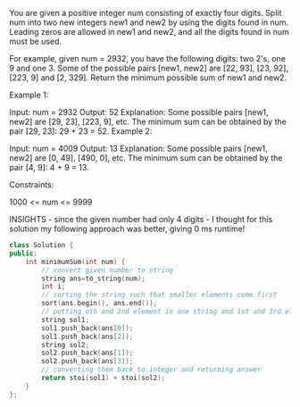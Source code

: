 You are given a positive integer num consisting of exactly four digits. Split num into two new integers new1 and new2 by using the digits found in num. Leading zeros are allowed in new1 and new2, and all the digits found in num must be used.

For example, given num = 2932, you have the following digits: two 2's, one 9 and one 3. Some of the possible pairs [new1, new2] are [22, 93], [23, 92], [223, 9] and [2, 329].
Return the minimum possible sum of new1 and new2.

 

Example 1:

Input: num = 2932
Output: 52
Explanation: Some possible pairs [new1, new2] are [29, 23], [223, 9], etc.
The minimum sum can be obtained by the pair [29, 23]: 29 + 23 = 52.
Example 2:

Input: num = 4009
Output: 13
Explanation: Some possible pairs [new1, new2] are [0, 49], [490, 0], etc. 
The minimum sum can be obtained by the pair [4, 9]: 4 + 9 = 13.
 

Constraints:

1000 <= num <= 9999


INSIGHTS - since the given number had only 4 digits - I thought for this solution my following approach was better, giving 0 ms runtime!

```cpp
class Solution {
public:
    int minimumSum(int num) {
        // convert given number to string
        string ans=to_string(num);
        int i;
        // sorting the string such that smaller elements come first
        sort(ans.begin(), ans.end());
        // putting oth and 2nd element in one string and 1st and 3rd element in other
        string sol1;
        sol1.push_back(ans[0]);
        sol1.push_back(ans[2]);
        string sol2;
        sol2.push_back(ans[1]);
        sol2.push_back(ans[3]);
        // converting them back to integer and returning answer
        return stoi(sol1) + stoi(sol2);
    }
};
```

